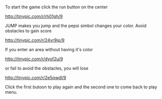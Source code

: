 












To start the game click the run button on the center

http://tinypic.com/r/rh01gh/9

JUMP makes you jump and the pepsi simbol changes your color.
Avoid obstacles to gain score

http://tinypic.com/r/24vr9jp/9

If you enter an area without having it's color

http://tinypic.com/r/dyof2u/9

or fail to avoid the obstacles, you will lose

http://tinypic.com/r/2e5qwdl/9

Click the first butoon to play again and the second one to come back to play menu.
